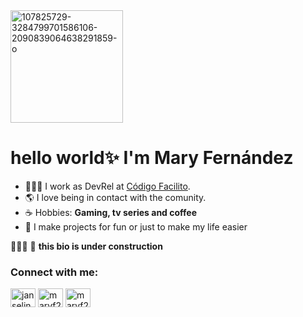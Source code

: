 <img src="https://i.ibb.co/WBsd0sC/107825729-3284799701586106-2090839064638291859-o.jpg" alt="107825729-3284799701586106-2090839064638291859-o" border="0" align="center" width="180" height="180">
<h1>hello world✨ I'm Mary Fernández</h1>

- 👩🏻‍💻 I work as DevRel at [Código Facilito](http://codigofacilito.com "Código Facilito").
- 🌎 I love being in contact with the comunity.
- ☕ Hobbies: **Gaming, tv series and coffee**
- 💚 I make projects for fun or just to make my life easier

👷🏻‍♀️ 🚧 **this bio is under construction** 

<h3 align="left">Connect with me:</h3>
<p align="left">
<a href="https://twitter.com/janselin_" target="blank"><img align="center" src="https://raw.githubusercontent.com/rahuldkjain/github-profile-readme-generator/master/src/images/icons/Social/twitter.svg" alt="janselin_" height="30" width="40" /></a>
<a href="https://linkedin.com/in/maryf23" target="blank"><img align="center" src="https://raw.githubusercontent.com/rahuldkjain/github-profile-readme-generator/master/src/images/icons/Social/linked-in-alt.svg" alt="maryf23" height="30" width="40" /></a>
<a href="https://linkedin.com/in/maryf23](https://dev.to/maryf" target="blank"><img align="center" src="https://user-images.githubusercontent.com/80222884/177888363-abdd5326-437f-438a-9a9a-fabbcfa6f69d.png" alt="maryf23" height="30" width="40" /></a>

</p>

